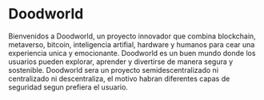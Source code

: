 # Doodworld

Bienvenidos a Doodworld, un proyecto innovador que combina blockchain, metaverso, bitcoin, inteligencia artifial, hardware y humanos para cear una experiencia unica y emocionante.
Doodworld es un buen mundo donde los usuarios pueden explorar, aprender y divertirse de manera segura y sostenible.
Doodworld sera un proyecto semidescentralizado ni centralizado ni descentraliza, el motivo habran diferentes capas de seguridad segun prefiera el usuario.

## 
